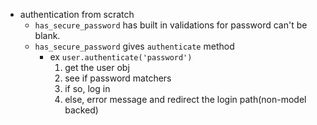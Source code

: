 - authentication from scratch
  * `has_secure_password` has built in validations for password can't be blank.
  * `has_secure_password` gives `authenticate` method
    * ex `user.authenticate('password')`
      1. get the user obj
      2. see if password matchers
      3. if so, log in
      4. else, error message and redirect the login path(non-model backed)
